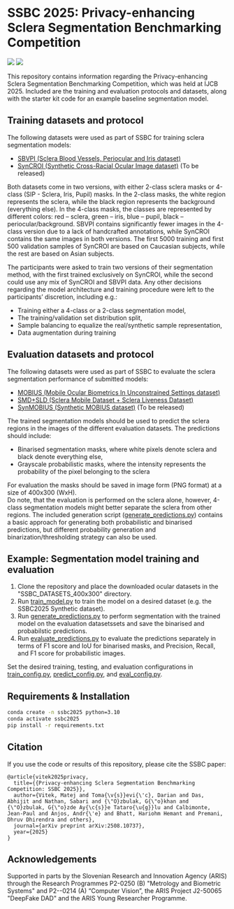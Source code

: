 # SSBC 2025: Privacy-enhancing Sclera Segmentation Benchmarking Competition

<a href='https://arxiv.org/abs/2508.10737'><img src='https://img.shields.io/badge/Paper-arXiv-red'></a>
<a href='https://ijcb2025.ieee-biometrics.org/competitions/'><img src='https://img.shields.io/badge/Competition_at-IJCB_2025-blue'></a>

This repository contains information regarding the Privacy-enhancing Sclera Segmentation Benchmarking Competition, which was held at IJCB 2025.
Included are the training and evaluation protocols and datasets, along with the starter kit code for an example baseline segmentation model. 
  
## Training datasets and protocol
The following datasets were used as part of SSBC for training sclera segmentation models: 
- [SBVPI (Sclera Blood Vessels, Periocular and Iris dataset)](https://sclera.fri.uni-lj.si/datasets.html)  
- [SynCROI (Synthetic Cross-Racial Ocular Image dataset)](https://sclera.fri.uni-lj.si/datasets.html) (To be released)

Both datasets come in two versions, with either 2-class sclera masks or 4-class (SIP - Sclera, Iris, Pupil) masks. In the 2-class masks, the white region represents the sclera, while the black region represents the background (everything else). In the 4-class masks, the classes are represented by different colors: red – sclera, green – iris, blue – pupil, black – periocular/background. SBVPI contains significantly fewer images in the 4-class version due to a lack of handcrafted annotations, while SynCROI contains the same images in both versions. The first 5000 training and first 500 validation samples of SynCROI are based on Caucasian subjects, while the rest are based on Asian subjects.

The participants were asked to train two versions of their segmentation method, with the first trained exclusively on SynCROI, while the second could use any mix of SynCROI and SBVPI data. Any other decisions regarding the model architecture and training procedure were left to the participants’ discretion, including e.g.:
- Training either a 4-class or a 2-class segmentation model,
- The training/validation set distribution split,
- Sample balancing to equalize the real/synthetic sample representation,
- Data augmentation during training

## Evaluation datasets and protocol
The following datasets were used as part of SSBC to evaluate the sclera segmentation performance of submitted models: 
- [MOBIUS (Mobile Ocular Biometrics In Unconstrained Settings dataset)](https://sclera.fri.uni-lj.si/datasets.html)
- [SMD+SLD (Sclera Mobile Dataset + Sclera Liveness Dataset)](https://sites.google.com/site/dasabhijit2048/datatsets)
- [SynMOBIUS (Synthetic MOBIUS dataset)](https://sclera.fri.uni-lj.si/datasets.html) (To be released)

The trained segmentation models should be used to predict the sclera regions in the images of the different evaluation datasets. 
The predictions should include: 
- Binarised segmentation masks, where white pixels denote sclera and black denote everything else,
- Grayscale probabilistic masks, where the intensity represents the probability of the pixel belonging to the sclera

For evaluation the masks should be saved in image form (PNG format) at a size of 400x300 (WxH).  
Do note, that the evaluation is performed on the sclera alone, however, 4-class segmentation models might better separate the sclera from other regions. 
The included generation script ([generate_predictions.py](https://github.com/dariant/SSBC2025_Segmentation/blob/main/generate_predictions.py)) contains a basic approach for generating both probabilistic and binarised predictions, but different probability generation and binarization/thresholding strategy can also be used.

## Example: Segmentation model training and evaluation
1. Clone the repository and place the downloaded ocular datasets in the "SSBC_DATASETS_400x300" directory.  
2. Run [train_model.py](https://github.com/dariant/SSBC2025_Segmentation/blob/main/train_model.py) to train the model on a desired dataset (e.g. the SSBC2025 Synthetic dataset).
3. Run [generate_predictions.py](https://github.com/dariant/SSBC2025_Segmentation/blob/main/generate_predictions.py) to perform segmentation with the trained model on the evaluation datasetssets and save the binarised and probabilstic predictions. 
4. Run [evaluate_predictions.py](https://github.com/dariant/SSBC2025_Segmentation/blob/main/evaluate_predictions.py) to evaluate the predictions separately in terms of F1 score and IoU for binarised masks, and Precision, Recall, and F1 score for probabilistic images. 

Set the desired training, testing, and evaluation configurations in [train_config.py](https://github.com/dariant/SSBC2025_Segmentation/blob/main/configs/train_config.py), [predict_config.py](https://github.com/dariant/SSBC2025_Segmentation/blob/main/configs/predict_config.py), and [eval_config.py](https://github.com/dariant/SSBC2025_Segmentation/blob/main/configs/eval_config.py).



## Requirements & Installation
```bash
conda create -n ssbc2025 python=3.10
conda activate ssbc2025
pip install -r requirements.txt
```

## Citation
If you use the code or results of this repository, please cite the SSBC paper:
```
@article{vitek2025privacy,
  title={{Privacy-enhancing Sclera Segmentation Benchmarking Competition: SSBC 2025}},
  author={Vitek, Matej and Toma{\v{s}}evi{\'c}, Darian and Das, Abhijit and Nathan, Sabari and {\"O}zbulak, G{\"o}khan and {\"O}zbulak, G{\"o}zde Ay{\c{s}}e Tataro{\u{g}}lu and Calbimonte, Jean-Paul and Anjos, Andr{\'e} and Bhatt, Hariohm Hemant and Premani, Dhruv Dhirendra and others},
  journal={arXiv preprint arXiv:2508.10737},
  year={2025}
}
```



## Acknowledgements

Supported in parts by the Slovenian Research and Innovation Agency (ARIS) through the Research Programmes P2-0250 (B) "Metrology and Biometric Systems" and P2--0214 (A) “Computer Vision”, the ARIS Project J2-50065 "DeepFake DAD" and the ARIS Young Researcher Programme.
